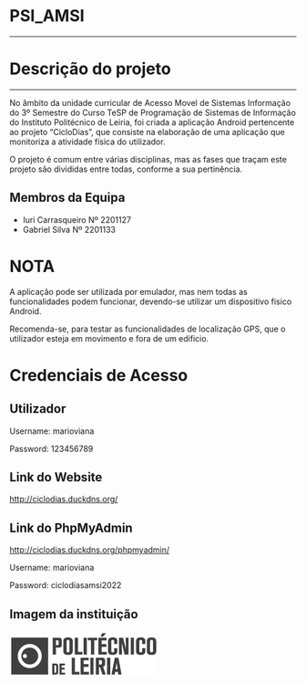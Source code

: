 # PSI_AMSI
--------------------------------

# Descrição do projeto
--------------------------------

No âmbito da unidade curricular de Acesso Movel de Sistemas Informação do 3º Semestre do Curso TeSP de Programação de Sistemas de Informação do Instituto Politécnico de Leiria, foi criada a aplicação Android pertencente ao projeto “CicloDias”, que consiste na elaboração de uma aplicação que monitoriza a atividade física do utilizador.

O projeto é comum entre várias disciplinas, mas as fases que traçam este projeto são divididas entre todas, conforme a sua pertinência.

## Membros da Equipa

* Iuri Carrasqueiro Nº 2201127
* Gabriel Silva Nº 2201133

# NOTA

A aplicação pode ser utilizada por emulador, mas nem todas as funcionalidades podem funcionar, devendo-se utilizar um dispositivo fisico Android.

Recomenda-se, para testar as funcionalidades de localização GPS, que o utilizador esteja em movimento e fora de um edificio.

# Credenciais de Acesso

## Utilizador

Username: marioviana

Password: 123456789

## Link do Website

http://ciclodias.duckdns.org/

## Link do PhpMyAdmin

http://ciclodias.duckdns.org/phpmyadmin/

Username: marioviana

Password: ciclodiasamsi2022


## Imagem da instituição

![IPL](docs/logoipl.png)